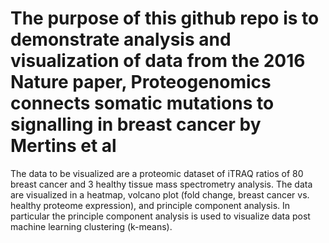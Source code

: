 # The purpose of this github repo is to demonstrate analysis and visualization of data from the 2016 Nature paper, Proteogenomics connects somatic mutations to signalling in breast cancer by Mertins et al

The data to be visualized are a proteomic dataset of iTRAQ ratios of 80 breast cancer and 3 healthy tissue mass spectrometry analysis. The data are visualized in a heatmap, volcano plot (fold change, breast cancer vs. healthy proteome expression), and principle component analysis. In particular the principle component analysis is used to visualize data post machine learning clustering (k-means).
